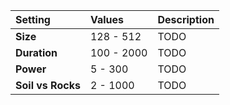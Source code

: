 | Setting           | Values     | Description |
| :---------------- | :--------- | :---------- |
| **Size**          | 128 - 512  | TODO        |
| **Duration**      | 100 - 2000 | TODO        |
| **Power**         | 5 - 300    | TODO        |
| **Soil vs Rocks** | 2 - 1000   | TODO        |






<!--examples-->
